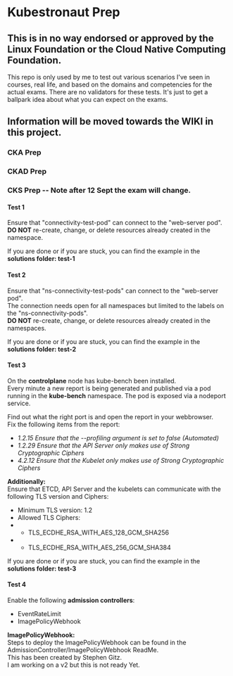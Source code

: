 # Kubestronaut Prep

## This is in no way endorsed or approved by the Linux Foundation or the Cloud Native Computing Foundation.

This repo is only used by me to test out various scenarios I've seen in courses, real life, and based on the domains and competencies for the actual exams. There are no validators for these tests. It's just to get a ballpark idea about what you can expect on the exams.

## Information will be moved towards the WIKI in this project.

### CKA Prep

### CKAD Prep

### CKS Prep -- Note after 12 Sept the exam will change.

#### Test 1

Ensure that "connectivity-test-pod" can connect to the "web-server pod".  
**DO NOT** re-create, change, or delete resources already created in the namespace.

If you are done or if you are stuck, you can find the example in the **solutions folder: test-1**  

#### Test 2

Ensure that "ns-connectivity-test-pods" can connect to the "web-server pod".  
The connection needs open for all namespaces but limited to the labels on the "ns-connectivity-pods".   
**DO NOT** re-create, change, or delete resources already created in the namespaces.

If you are done or if you are stuck, you can find the example in the **solutions folder: test-2**  
  
#### Test 3

On the **controlplane** node has kube-bench been installed.  
Every minute a new report is being generated and published via a pod running in the **kube-bench** namespace. The pod is exposed via a nodeport service.  

Find out what the right port is and open the report in your webbrowser.  
Fix the following items from the report:  

+ *1.2.15 Ensure that the --profiling argument is set to false (Automated)*  
+ *1.2.29 Ensure that the API Server only makes use of Strong Cryptographic Ciphers*  
+ *4.2.12 Ensure that the Kubelet only makes use of Strong Cryptographic Ciphers*  
  
**Additionally:**  
Ensure that ETCD, API Server and the kubelets can communicate with the following TLS version and Ciphers:

+ Minimum TLS version: 1.2  
+ Allowed TLS Ciphers:  
+ + TLS_ECDHE_RSA_WITH_AES_128_GCM_SHA256  
+ + TLS_ECDHE_RSA_WITH_AES_256_GCM_SHA384  

If you are done or if you are stuck, you can find the example in the **solutions folder: test-3**

#### Test 4

Enable the following **admission controllers**:

+ EventRateLimit
+ ImagePolicyWebhook

**ImagePolicyWebhook:**  
Steps to deploy the ImagePolicyWebhook can be found in the AdmissionController/ImagePolicyWebhook ReadMe.  
This has been created by Stephen Gitz.  
I am working on a v2 but this is not ready Yet.  

